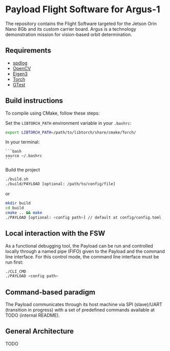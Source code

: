 # Payload Flight Software for Argus-1

The repository contains the Flight Software targeted for the Jetson Orin Nano 8Gb and its custom carrier board. Argus is a technology demonstration mission for vision-based orbit determination.


## Requirements

- [spdlog](https://github.com/gabime/spdlog)
- [OpenCV](https://docs.opencv.org/4.x/d7/d9f/tutorial_linux_install.html?ref=wasyresearch.com)
- [Eigen3](http://eigen.tuxfamily.org/index.php?title=Main_Page#Download)
- [Torch](https://pytorch.org/get-started/locally/)
- [GTest](https://github.com/google/googletest)

## Build instructions

To compile using CMake, follow these steps: 

Set the `LIBTORCH_PATH` environment variable in your `.bashrc`:
   ```bash
   export LIBTORCH_PATH=/path/to/libtorch/share/cmake/Torch/
   ```

In your terminal:

    ```bash
    source ~/.bashrc
    ```

Build the project

```bash
./build.sh
./build/PAYLOAD [optional: /path/to/config/file]
```

or 

```bash
mkdir build
cd build
cmake .. && make
./PAYLOAD [optional: <config path>] // default at config/config.toml
```


## Local interaction with the FSW

As a functional debugging tool, the Payload can be run and controlled locally through a named pipe (FIFO) given to the Payload and the command line interface. For this control mode, the command line interface must be run first:

```bash
./CLI_CMD
./PAYLOAD <config path> 
```

## Command-based paradigm 

The Payload communicates through its host machine via SPI (slave)/UART (transition in progress) with a set of predefined commands available at TODO (internal README).


## General Architecture 

TODO